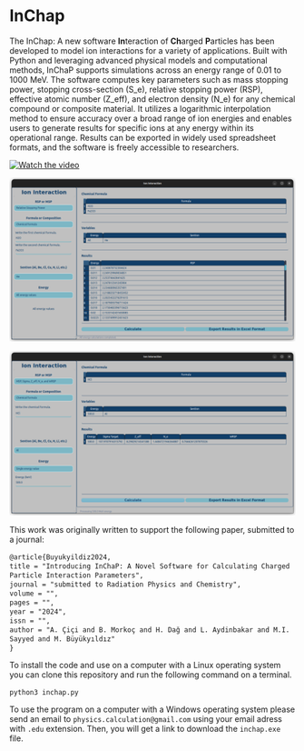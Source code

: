 # InChap

The InChap: A new software **In**teraction of **Ch**arged **P**articles has been developed to model ion interactions for a variety of applications. 
Built with Python and leveraging advanced physical models and computational methods, 
InChaP supports simulations across an energy range of 0.01 to 1000 MeV. 
The software computes key parameters such as mass stopping power, 
stopping cross-section (S_e), 
relative stopping power (RSP), 
effective atomic number (Z_eff), and 
electron density (N_e) 
for any chemical compound or composite material. 
It utilizes a logarithmic interpolation method to ensure accuracy over a broad range of ion energies and 
enables users to generate results for specific ions at any energy within its operational range. 
Results can be exported in widely used spreadsheet formats, and 
the software is freely accessible to researchers.

<!--
https://youtu.be/i2fJau_8EJE?si=Ck4wtqnYSKsxEzxN

https://img.youtube.com/vi/Ck4wtqnYSKsxEzxN/0.jpg



<iframe width="560" height="315" src="https://www.youtube.com/embed/i2fJau_8EJE?si=Ck4wtqnYSKsxEzxN" title="YouTube video player" frameborder="0" allow="accelerometer; autoplay; clipboard-write; encrypted-media; gyroscope; picture-in-picture; web-share" referrerpolicy="strict-origin-when-cross-origin" allowfullscreen></iframe>
-->

[![Watch the video](https://img.youtube.com/vi/i2fJau_8EJE/0.jpg)](https://www.youtube.com/watch?v=i2fJau_8EJE)

![ionInteraction1](ionInteraction/guidata/ionInteraction1.png)

![ionInteraction2](ionInteraction/guidata/ionInteraction2.png)

This work was originally written to support the following paper, submitted to a journal:

```
@article{Buyukyildiz2024,
title = "Introducing InChaP: A Novel Software for Calculating Charged Particle Interaction Parameters",
journal = "submitted to Radiation Physics and Chemistry",
volume = "",
pages = "",
year = "2024",
issn = "",
author = "A. Çiçi and B. Morkoç and H. Dağ and L. Aydinbakar and M.I. Sayyed and M. Büyükyıldız"
}
```

To install the code and use on a computer with a Linux operating system you can clone this repository and run the following command on a terminal.

```
python3 inchap.py
```

To use the program on a computer with a Windows operating system please send an email to `physics.calculation@gmail.com` using your email adress with `.edu` extension. Then, you will get a link to download the `inchap.exe` file.


